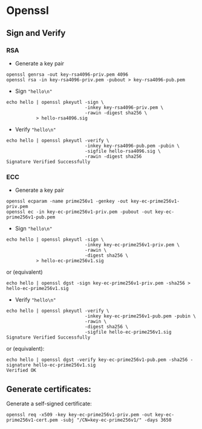 # Openssl

## Sign and Verify

### RSA

- Generate a key pair
```
openssl genrsa -out key-rsa4096-priv.pem 4096
openssl rsa -in key-rsa4096-priv.pem -pubout > key-rsa4096-pub.pem
```

- Sign `"hello\n"`
```
echo hello | openssl pkeyutl -sign \
                             -inkey key-rsa4096-priv.pem \
                             -rawin -digest sha256 \
           > hello-rsa4096.sig
```

- Verify `"hello\n"`
```
echo hello | openssl pkeyutl -verify \
                             -inkey key-rsa4096-pub.pem -pubin \
                             -sigfile hello-rsa4096.sig \
                             -rawin -digest sha256
Signature Verified Successfully
```

### ECC

- Generate a key pair
```
openssl ecparam -name prime256v1 -genkey -out key-ec-prime256v1-priv.pem
openssl ec -in key-ec-prime256v1-priv.pem -pubout -out key-ec-prime256v1-pub.pem
```

- Sign `"hello\n"`
```
echo hello | openssl pkeyutl -sign \
                             -inkey key-ec-prime256v1-priv.pem \
                             -rawin \
                             -digest sha256 \
           > hello-ec-prime256v1.sig
```
or (equivalent)
```
echo hello | openssl dgst -sign key-ec-prime256v1-priv.pem -sha256 > hello-ec-prime256v1.sig
```

- Verify `"hello\n"`
```
echo hello | openssl pkeyutl -verify \
                             -inkey key-ec-prime256v1-pub.pem -pubin \
                             -rawin \
                             -digest sha256 \
                             -sigfile hello-ec-prime256v1.sig
Signature Verified Successfully
```
or (equivalent):
```
echo hello | openssl dgst -verify key-ec-prime256v1-pub.pem -sha256 -signature hello-ec-prime256v1.sig
Verified OK
```

## Generate certificates:

Generate a self-signed certificate:

```
openssl req -x509 -key key-ec-prime256v1-priv.pem -out key-ec-prime256v1-cert.pem -subj "/CN=key-ec-prime256v1/" -days 3650
```
